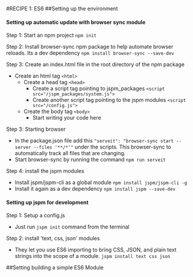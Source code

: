 #RECIPE 1: ES6
##Setting up the environment
#### Setting up automatic update with browser sync module
Step 1: Start an npm project
```npm init```

Step 2: Install browser-sync npm package to help automate browser reloads. Its a dev dependency
```npm install browser-sync --save-dev```

Step 3: Create an index.html file in the root directory of the npm package
* Create an html tag ```<html>```
	* Create a head tag ```<head>```
		* Create a script tag pointing to jspm_packages ```<script src="/jspm_packages/system.js">```
		* Create another script tag pointing to the jspm modules ```<script src="/config.js">``` 
	* Create the body tag ```<body>```
		* Start writing your code here

Step 3: Starting browser
*	In the package.json file add this ```"serveit": "browser-sync start --server --files '**/*'"``` under the scripts. This browser-sync to automatically track all files that are changing. 
* Start browser-sync by running the command ```npm run serveit```	

Step 4: install the jspm modules
* Install jspm/jspm-cli as a global module  ```npm install jspm/jspm-cli -g```
* Install it again as a dev dependency  ```npm install jspm --save-dev```

#### Setting up jspm for development
Step 1: Setup a config.js 
* Just run ```jspm init``` command from the terminal

Step 2: install 'text, css, json' modules 
* They let you use ES6 importing to bring CSS, JSON, and plain text strings into the scope of a module. ```jspm install text css json```  

##Setting building a simple ES6 Module
